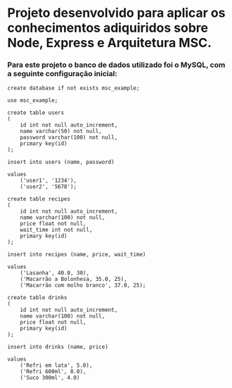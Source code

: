 # Projeto desenvolvido para aplicar os conhecimentos adiquiridos sobre Node, Express e Arquitetura MSC.

###   Para este projeto o banco de dados utilizado foi o MySQL, com a seguinte configuração inicial:

```
create database if not exists msc_example;

use msc_example;

create table users
(
	id int not null auto_increment,
    name varchar(50) not null,
    password varchar(100) not null,
    primary key(id)
);

insert into users (name, password)

values
	('user1', '1234'),
    ('user2', '5678');

create table recipes
(
    id int not null auto_increment,
    name varchar(100) not null,
    price float not null,
    wait_time int not null,
    primary key(id)
);

insert into recipes (name, price, wait_time)

values
	('Lasanha', 40.0, 30),
    ('Macarrão a Bolonhesa, 35.0, 25),
    ('Macarrão com molho branco', 37.0, 25);

create table drinks
(
    id int not null auto_increment,
    name varchar(100) not null,
    price float not null,
    primary key(id)
);

insert into drinks (name, price)

values
    ('Refri em lata', 5.0),
    ('Refri 600ml', 8.0),
    ('Suco 300ml', 4.0)
```
